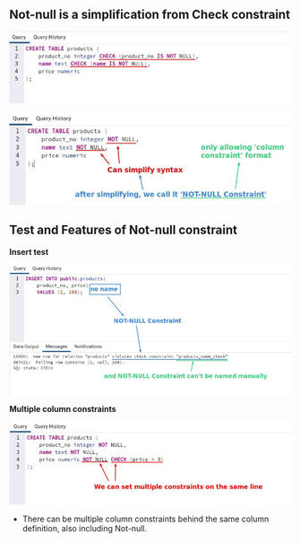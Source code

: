 ## **Not-null is a simplification from Check constraint**

![Alt check constraint of not null](pic/01.jpg)

![Alt syntax simplification](pic/02.jpg)

## **Test and Features of Not-null constraint**

**Insert test**

![Alt insert test](pic/03.jpg)

**Multiple column constraints**

![Alt multiple column constraints](pic/04.jpg)

- There can be multiple column constraints behind the same column definition, also including Not-null.

